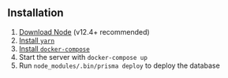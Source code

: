 ## Installation

1. [Download Node](https://nodejs.org/en/download/current/) (v12.4+ recommended)
1. [Install `yarn`](https://yarnpkg.com/lang/en/docs/install/) 
1. [Install `docker-compose`](https://docs.docker.com/compose/install/)
1. Start the server with `docker-compose up`
1. Run `node_modules/.bin/prisma deploy` to deploy the database


